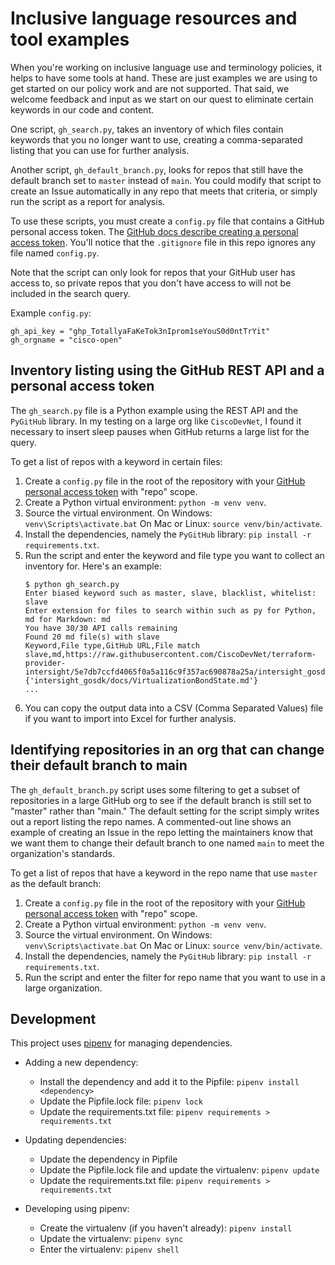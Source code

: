 # Inclusive language resources and tool examples

When you're working on inclusive language use and terminology policies, it helps to have some tools at hand. These are just examples we are using to get started on our policy work and are not supported. That said, we welcome feedback and input as we start on our quest to eliminate certain keywords in our code and content.

One script, `gh_search.py`, takes an inventory of which files contain keywords that you no longer want to use, creating a comma-separated listing that you can use for further analysis. 

Another script, `gh_default_branch.py`, looks for repos that still have the default branch set to `master` instead of `main`. You could modify that script to create an Issue automatically in any repo that meets that criteria, or simply run the script as a report for analysis.

To use these scripts, you must create a `config.py` file that contains a GitHub personal access token. The [GitHub docs describe creating a personal access token](https://docs.github.com/en/authentication/keeping-your-account-and-data-secure/creating-a-personal-access-token). You'll notice that the `.gitignore` file in this repo ignores any file named `config.py`. 

Note that the script can only look for repos that your GitHub user has access to, so private repos that you don't have access to will not be included in the search query.

Example `config.py`:
```
gh_api_key = "ghp_TotallyaFaKeTok3nIprom1seYouS0d0ntTrYit"
gh_orgname = "cisco-open"
```

## Inventory listing using the GitHub REST API and a personal access token

The `gh_search.py` file is a Python example using the REST API and the `PyGitHub` library. In my testing on a large org like `CiscoDevNet`, I found it necessary to insert sleep pauses when GitHub returns a large list for the query. 

To get a list of repos with a keyword in certain files:
1. Create a `config.py` file in the root of the repository with your [GitHub personal access token](https://docs.github.com/en/authentication/keeping-your-account-and-data-secure/creating-a-personal-access-token) with "repo" scope.
2. Create a Python virtual environment: `python -m venv venv`.
3. Source the virtual environment. On Windows: `venv\Scripts\activate.bat` On Mac or Linux: `source venv/bin/activate`.
4. Install the dependencies, namely the `PyGitHub` library: `pip install -r requirements.txt`.
5. Run the script and enter the keyword and file type you want to collect an inventory for. Here's an example:
   ```
   $ python gh_search.py 
   Enter biased keyword such as master, slave, blacklist, whitelist: slave
   Enter extension for files to search within such as py for Python, md for Markdown: md
   You have 30/30 API calls remaining
   Found 20 md file(s) with slave
   Keyword,File type,GitHub URL,File match
   slave,md,https://raw.githubusercontent.com/CiscoDevNet/terraform-provider-intersight/5e7db7ccfd4065f0a5a116c9f357ac690878a25a/intersight_gosdk/docs/VirtualizationBondState.md {'intersight_gosdk/docs/VirtualizationBondState.md'}
   ...
   ```
6. You can copy the output data into a CSV (Comma Separated Values) file if you want to import into Excel for further analysis.

## Identifying repositories in an org that can change their default branch to main

The `gh_default_branch.py` script uses some filtering to get a subset of repositories in a large GitHub org to see if the default branch is still set to "master" rather than "main." The default setting for the script simply writes out a report listing the repo names. A commented-out line shows an example of creating an Issue in the repo letting the maintainers know that we want them to change their default branch to one named `main` to meet the organization's standards.

To get a list of repos that have a keyword in the repo name that use `master` as the default branch:
1. Create a `config.py` file in the root of the repository with your [GitHub personal access token](https://docs.github.com/en/authentication/keeping-your-account-and-data-secure/creating-a-personal-access-token) with "repo" scope.
2. Create a Python virtual environment: `python -m venv venv`.
3. Source the virtual environment. On Windows: `venv\Scripts\activate.bat` On Mac or Linux: `source venv/bin/activate`.
4. Install the dependencies, namely the `PyGitHub` library: `pip install -r requirements.txt`.
5. Run the script and enter the filter for repo name that you want to use in a large organization.

## Development

This project uses [pipenv](https://pipenv.pypa.io/en/latest/install/#installing-pipenv) for managing dependencies.

- Adding a new dependency: 
  - Install the dependency and add it to the Pipfile: `pipenv install <dependency>`
  - Update the Pipfile.lock file: `pipenv lock`
  - Update the requirements.txt file: `pipenv requirements > requirements.txt`

- Updating dependencies:
  - Update the dependency in Pipfile
  - Update the Pipfile.lock file and update the virtualenv: `pipenv update`
  - Update the requirements.txt file: `pipenv requirements > requirements.txt`

- Developing using pipenv:
  - Create the virtualenv (if you haven't already): `pipenv install`
  - Update the virtualenv: `pipenv sync`
  - Enter the virtualenv: `pipenv shell`